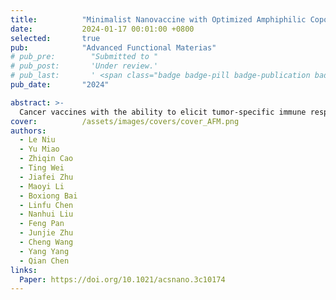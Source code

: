 ```yaml
---
title:          "Minimalist Nanovaccine with Optimized Amphiphilic Copolymers for Cancer Immunotherapy"
date:           2024-01-17 00:01:00 +0800
selected:       true
pub:            "Advanced Functional Materias"
# pub_pre:        "Submitted to "
# pub_post:       'Under review.'
# pub_last:       ' <span class="badge badge-pill badge-publication badge-success">Spotlight</span>'
pub_date:       "2024"

abstract: >-
  Cancer vaccines with the ability to elicit tumor-specific immune responses have attracted significant interest in cancer immunotherapy. A key challenge for effective cancer vaccines is the spatiotemporal codelivery of antigens and adjuvants. Herein, we synthesized a copolymer library containing nine poly(ethylene glycol) methyl ether methacrylate-co-butyl methacrylate-co-2-(azepan-1-yl)ethyl methacrylate (PEGMA-co-BMA-co-C7AMA) graft copolymers with designed proportions of different components to regulate their properties. Among these polymers, C-25, with a C7AMA:BMA ratio at 1.5:1 and PEG wt % of 25%, was screened as the most effective nanovaccine carrier with enhanced ability to induce mouse bone marrow-derived dendritic cell (BMDC) maturation. Additionally, RNA-sequencing (RNA-Seq) analysis revealed that C-25 could activate dendritic cells (DCs) through multisignaling pathways to trigger potent immune effects. Then, the screened C-25 was used to encapsulate the model peptide antigen, OVA257–280, to form nanovaccine C-25/OVA257–280. It was found that the C-25/OVA257–280 nanovaccine could effectively facilitate DC maturation and antigen cross-presentation without any other additional adjuvant and exhibited excellent prophylactic efficacy in the B16F10-OVA tumor model. Moreover, in combination with antiprogrammed cell death protein-ligand 1 (anti-PD-L1), the C-25/OVA257–280 nanovaccine could significantly delay the growth of pre-existing tumors. Therefore, this work developed a minimalist nanovaccine with a simple formulation and high efficiency in activating tumor-specific immune responses, showing great potential for further application in cancer immunotherapy.
cover:          /assets/images/covers/cover_AFM.png
authors:
  - Le Niu
  - Yu Miao
  - Zhiqin Cao
  - Ting Wei
  - Jiafei Zhu
  - Maoyi Li
  - Boxiong Bai
  - Linfu Chen
  - Nanhui Liu
  - Feng Pan
  - Junjie Zhu
  - Cheng Wang
  - Yang Yang
  - Qian Chen
links:
  Paper: https://doi.org/10.1021/acsnano.3c10174
---
```

